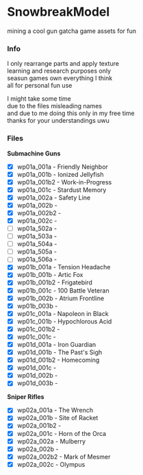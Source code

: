# SnowbreakModel
mining a cool gun gatcha game assets for fun

### Info
I only rearrange parts and apply texture  
learning and research purposes only  
seasun games own everything I think  
all for personal fun use

I might take some time  
due to the files misleading names  
and due to me doing this only in my free time  
thanks for your understandings uwu  

### Files
**Submachine Guns**
- [x] wp01a_001a - Friendly Neighbor
- [x] wp01a_001b - Ionized Jellyfish
- [x] wp01a_001b2 - Work-in-Progress
- [x] wp01a_001c - Stardust Memory
- [x] wp01a_002a - Safety Line
- [x] wp01a_002b - 
- [x] wp01a_002b2 - 
- [x] wp01a_002c - 
- [ ] wp01a_502a - 
- [ ] wp01a_503a - 
- [ ] wp01a_504a - 
- [ ] wp01a_505a - 
- [ ] wp01a_506a - 
- [x] wp01b_001a - Tension Headache
- [x] wp01b_001b - Artic Fox
- [x] wp01b_001b2 - Frigatebird
- [x] wp01b_001c - 100 Battle Veteran
- [x] wp01b_002b - Atrium Frontline
- [x] wp01b_003b - 
- [x] wp01c_001a - Napoleon in Black
- [x] wp01c_001b - Hypochlorous Acid
- [x] wp01c_001b2 - 
- [x] wp01c_001c - 
- [x] wp01d_001a - Iron Guardian
- [x] wp01d_001b - The Past's Sigh
- [x] wp01d_001b2 - Homecoming
- [x] wp01d_001c - 
- [x] wp01d_002b - 
- [x] wp01d_003b -

**Sniper Rifles**
- [x] wp02a_001a - The Wrench
- [x] wp02a_001b - Site of Racket
- [x] wp02a_001b2 - 
- [x] wp02a_001c - Horn of the Orca
- [x] wp02a_002a - Mulberry
- [x] wp02a_002b - 
- [x] wp02a_002b2 - Mark of Mesmer
- [x] wp02a_002c - Olympus
